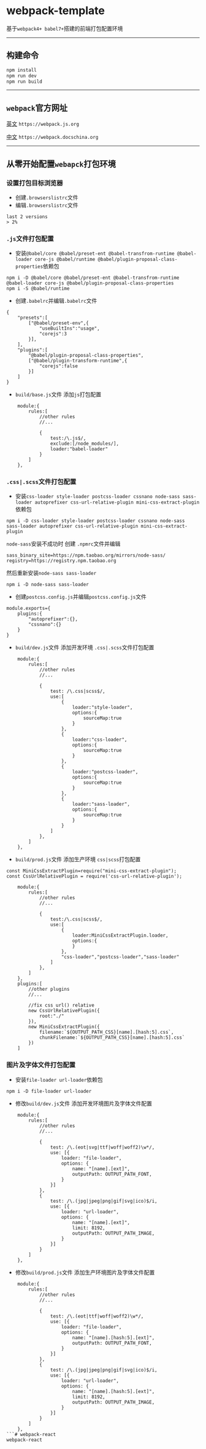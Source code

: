 # webpack-template

基于`webpack4+ babel7+`搭建的前端打包配置环境

--- 


## 构建命令

```javascript
npm install 
npm run dev
npm run build
```

---

## `webpack`官方网址
[英文](https://webpack.js.org/) `https://webpack.js.org`

[中文](https://webpack.docschina.org/) `https://webpack.docschina.org`

---
## 从零开始配置`webapck`打包环境

### 设置打包目标浏览器
- 创建`.browserslistrc`文件
- 编辑`.browserslistrc`文件

```
last 2 versions
> 2%
```

### `.js`文件打包配置

- 安装`@babel/core @babel/preset-ent @babel-transfrom-runtime @babel-loader core-js @babel/runtime @babel/plugin-proposal-class-properties`依赖包
```
npm i -D @babel/core @babel/preset-ent @babel-transfrom-runtime @babel-loader core-js @babel/plugin-proposal-class-properties
npm i -S @babel/runtime
```

- 创建`.babelrc`并编辑`.babelrc`文件
```
{
    "presets":[
        ["@babel/preset-env",{
            "useBuiltIns":"usage",
            "corejs":3
        }],
    ],
    "plugins":[
        "@babel/plugin-proposal-class-properties",
        ["@babel/plugin-transform-runtime",{
            "corejs":false
        }]
    ]
}
```

- `build/base.js`文件 添加`js`打包配置
```
    module:{
        rules:[
            //other rules
            //...

            {
                test:/\.js$/,
                exclude:[/node_modules/],
                loader:"babel-loader"
            }
        ]
    },
```

### `.css|.scss`文件打包配置

- 安装`css-loader style-loader postcss-loader cssnano node-sass sass-loader autoprefixer css-url-relative-plugin mini-css-extract-plugin`依赖包
```
npm i -D css-loader style-loader postcss-loader cssnano node-sass sass-loader autoprefixer css-url-relative-plugin mini-css-extract-plugin
```
`node-sass`安装不成功时 创建 `.npmrc`文件并编辑
```
sass_binary_site=https://npm.taobao.org/mirrors/node-sass/
registry=https://registry.npm.taobao.org
```
然后重新安装`node-sass sass-loader`
```
npm i -D node-sass sass-loader
```

- 创建`postcss.config.js`并编辑`postcss.config.js`文件
```
module.exports={
    plugins:{
        "autoprefixer":{},
        "cssnano":{}
    }
}
```

- `build/dev.js`文件 添加开发环境 `.css|.scss`文件打包配置
```
    module:{
        rules:[
            //other rules
            //...

            {
                test: /\.css|scss$/,
                use:[
                    {
                        loader:"style-loader",
                        options:{
                            sourceMap:true
                        }
                    },
                    {
                        loader:"css-loader",
                        options:{
                            sourceMap:true
                        }
                    },
                    {
                        loader:"postcss-loader",
                        options:{
                            sourceMap:true
                        }
                    },
                    {
                        loader:"sass-loader",
                        options:{
                            sourceMap:true
                        }
                    }
                ]
            },
        ]
    },
```

- `build/prod.js`文件 添加生产环境 `css|scss`打包配置
```
const MiniCssExtractPlugin=require("mini-css-extract-plugin");
const CssUrlRelativePlugin = require('css-url-relative-plugin');
```
```
    module:{
        rules:[
            //other rules
            //...

            {
                test:/\.css|scss$/,
                use:[
                    {
                        loader:MiniCssExtractPlugin.loader,
                        options:{
                        }
                    },
                    "css-loader","postcss-loader","sass-loader"
                ]
            }, 
        ]
    },
    plugins:[
        //other plugins
        //...

        //fix css url() relative 
        new CssUrlRelativePlugin({
            root:"./"
        }),
        new MiniCssExtractPlugin({
            filename:`${OUTPUT_PATH_CSS}[name].[hash:5].css`,
            chunkFilename:`${OUTPUT_PATH_CSS}[name].[hash:5].css`
        })
    ]
```

### 图片及字体文件打包配置
- 安装`file-loader url-loader`依赖包
```
npm i -D file-loader url-loader
```
- 修改`build/dev.js`文件 添加开发环境图片及字体文件配置
```
    module:{
        rules:[
            //other rules
            //...

            {
                test: /\.(eot|svg|ttf|woff|woff2)\w*/,
                use: [{
                    loader: "file-loader",
                    options: {
                        name: "[name].[ext]",
                        outputPath: OUTPUT_PATH_FONT,
                    }
                }]
            }, 
            {
                test: /\.(jpg|jpeg|png|gif|svg|ico)$/i,
                use: [{
                    loader: "url-loader",
                    options: {
                        name: "[name].[ext]",
                        limit: 8192,
                        outputPath: OUTPUT_PATH_IMAGE,
                    }
                }]
            }
        ]
    },
```
- 修改`build/prod.js`文件 添加生产环境图片及字体文件配置
```
    module:{
        rules:[
            //other rules
            //...

            {
                test: /\.(eot|ttf|woff|woff2)\w*/,
                use: [{
                    loader: "file-loader",
                    options: {
                        name: "[name].[hash:5].[ext]",
                        outputPath: OUTPUT_PATH_FONT,
                    }
                }]
            }, 
            {
                test: /\.(jpg|jpeg|png|gif|svg|ico)$/i,
                use: [{
                    loader: "url-loader",
                    options: {
                        name: "[name].[hash:5].[ext]",
                        limit: 8192,
                        outputPath: OUTPUT_PATH_IMAGE,
                    }
                }]
            }
        ]
    },
```# webpack-react
webpack-react
